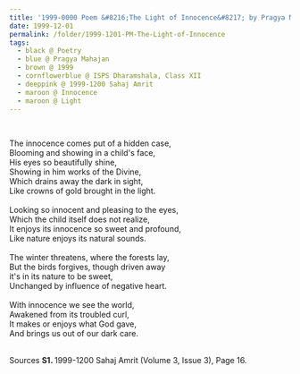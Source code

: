 ```yaml
---
title: '1999-0000 Poem &#8216;The Light of Innocence&#8217; by Pragya Mahajan, Class XII, ISPS Dharamshala from 1999-1200 Sahaj Amrit (Volume 3, Issue 3), Page 16'
date: 1999-12-01
permalink: /folder/1999-1201-PM-The-Light-of-Innocence
tags:
  - black @ Poetry
  - blue @ Pragya Mahajan
  - brown @ 1999
  - cornflowerblue @ ISPS Dharamshala, Class XII
  - deeppink @ 1999-1200 Sahaj Amrit
  - maroon @ Innocence
  - maroon @ Light  
---
```


<br>

<p>
The innocence comes put of a hidden case,<br>
Blooming and showing in a child's face,<br>
His eyes so beautifully shine,<br>
Showing in him works of the Divine,<br>
Which drains away the dark in sight,<br>
Like crowns of gold brought in the light.<br>
<br>
Looking so innocent and pleasing to the eyes,<br>
Which the child itself does not realize,<br>
It enjoys its innocence so sweet and profound,<br>
Like nature enjoys its natural sounds.<br>
<br>
The winter threatens, where the forests lay,<br>
But the birds forgives, though driven away<br>
it's in its nature to be sweet,<br>
Unchanged by influence of negative heart.<br>
<br>
With innocence we see the world,<br>
Awakened from its troubled curl,<br>
It makes or enjoys what God gave,<br>
And brings us out of our dark care.<br>
</p>

<br>

<wave-list>
<list-title color="DarkSeaGreen" width="40">Sources</list-title>
  <list-item color="BlanchedAlmond"  width="280"><b>S1. </b> 1999-1200 Sahaj Amrit (Volume 3, Issue 3), Page 16.</list-item>
</wave-list>